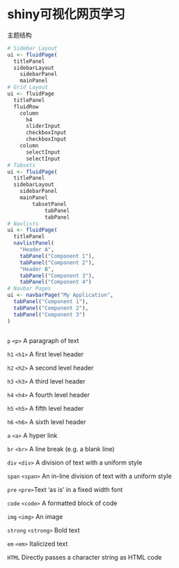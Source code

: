 # shiny可视化网页学习

主题结构

```R
# Sidebar Layout
ui <- fluidPage(
  titlePanel
  sidebarLayout
    sidebarPanel
    mainPanel
# Grid Layout
ui <- fluidPage
  titlePanel
  fluidRow
    column
      h4
      sliderInput
      checkboxInput
      checkboxInput
    column
      selectInput
      selectInput
# Tabsets
ui <- fluidPage(
  titlePanel
  sidebarLayout
    sidebarPanel
    mainPanel
        tabsetPanel
            tabPanel
            tabPanel
# Navlists
ui <- fluidPage(
  titlePanel
  navlistPanel(
    "Header A",
    tabPanel("Component 1"),
    tabPanel("Component 2"),
    "Header B",
    tabPanel("Component 3"),
    tabPanel("Component 4")
# Navbar Pages
ui <- navbarPage("My Application",
  tabPanel("Component 1"),
  tabPanel("Component 2"),
  tabPanel("Component 3")
) 
      
```

`p` `<p>` A paragraph of text

`h1` `<h1>` A first level header

`h2` `<h2>` A second level header

`h3` `<h3>` A third level header

`h4` `<h4>` A fourth level header

`h5` `<h5>` A fifth level header

`h6` `<h6>` A sixth level header

`a` `<a>` A hyper link

`br` `<br>` A line break (e.g. a blank line)

`div` `<div>` A division of text with a uniform style

`span` `<span>` An in-line division of text with a uniform style

`pre` `<pre>`Text ‘as is’ in a fixed width font

`code` `<code>` A formatted block of code

`img` `<img>` An image

`strong` `<strong>` Bold text

`em` `<em>` Italicized text

`HTML`  Directly passes a character string as HTML code

